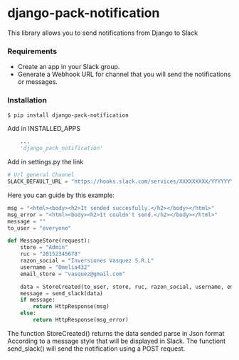 # django-pack-notification
This library allows you to send notifications from Django to Slack

### Requirements
* Create an app in your Slack group.
* Generate a Webhook URL for channel that you will send the notifications or messages.

### Installation 
```sh
$ pip install django-pack-notification
```
Add in INSTALLED_APPS
```py
    ...
    'django_pack_notification'
```

Add in settings.py the link
```py
# Url general Channel
SLACK_DEFAULT_URL = "https://hooks.slack.com/services/XXXXXXXXX/YYYYYYYY/OXbi63xBPrGeceUMsEsTngUA"
```
Here you can guide by this example:
```py
msg = "<html><body><h2>It sended succesfully.</h2></body></html>"
msg_error = "<html><body><h2>It couldn't send.</h2></body></html>"
message = ""
to_user = "everyone"

def MessageStore(request):
    store = "Admin"
    ruc = "20152345678"
    razon_social = "Inversiones Vasquez S.R.L"
    username = "Omelia432"
    email_store = "vasquez@gmail.com"

    data = StoreCreated(to_user, store, ruc, razon_social, username, email_store)
    message = send_slack(data)
    if message:
        return HttpResponse(msg)
    else:
        return HttpResponse(msg_error)
```
The function StoreCreated() returns the data sended parse in Json format According to a message style that will be displayed in Slack.
The functiont send_slack() will send the notification using a POST request.
